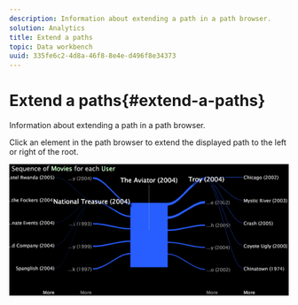 ```yaml
---
description: Information about extending a path in a path browser.
solution: Analytics
title: Extend a paths
topic: Data workbench
uuid: 335fe6c2-4d8a-46f8-8e4e-d496f8e34373
---
```


# Extend a paths{#extend-a-paths}

Information about extending a path in a path browser.

Click an element in the path browser to extend the displayed path to the left or right of the root.

![](assets/vis_PathBrowser_ExplorePaths.png)

